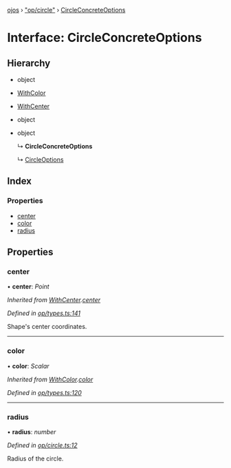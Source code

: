 [ojos](../README.md) › ["op/circle"](../modules/_op_circle_.md) › [CircleConcreteOptions](_op_circle_.circleconcreteoptions.md)

# Interface: CircleConcreteOptions

## Hierarchy

* object

* [WithColor](_op_types_.withcolor.md)

* [WithCenter](_op_types_.withcenter.md)

* object

* object

  ↳ **CircleConcreteOptions**

  ↳ [CircleOptions](_op_circle_.circleoptions.md)

## Index

### Properties

* [center](_op_circle_.circleconcreteoptions.md#center)
* [color](_op_circle_.circleconcreteoptions.md#color)
* [radius](_op_circle_.circleconcreteoptions.md#radius)

## Properties

###  center

• **center**: *Point*

*Inherited from [WithCenter](_op_types_.withcenter.md).[center](_op_types_.withcenter.md#center)*

*Defined in [op/types.ts:141](https://github.com/cancerberoSgx/mirada/blob/3544b58/ojos/src/op/types.ts#L141)*

Shape's center coordinates.

___

###  color

• **color**: *Scalar*

*Inherited from [WithColor](_op_types_.withcolor.md).[color](_op_types_.withcolor.md#color)*

*Defined in [op/types.ts:120](https://github.com/cancerberoSgx/mirada/blob/3544b58/ojos/src/op/types.ts#L120)*

___

###  radius

• **radius**: *number*

*Defined in [op/circle.ts:12](https://github.com/cancerberoSgx/mirada/blob/3544b58/ojos/src/op/circle.ts#L12)*

  Radius of the circle.
